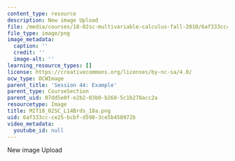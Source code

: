 ```yaml
---
content_type: resource
description: New image Upload
file: /media/courses/18-02sc-multivariable-calculus-fall-2010/6af333ccce25bcbfd5983ce5b458972b_MIT18_02SC_L14Brds_18a.png
file_type: image/png
image_metadata:
  caption: ''
  credit: ''
  image-alt: ''
learning_resource_types: []
license: https://creativecommons.org/licenses/by-nc-sa/4.0/
ocw_type: OCWImage
parent_title: 'Session 44: Example'
parent_type: CourseSection
parent_uid: 07dd5e0f-e2b2-03b0-b268-5c1b278acc2a
resourcetype: Image
title: MIT18_02SC_L14Brds_18a.png
uid: 6af333cc-ce25-bcbf-d598-3ce5b458972b
video_metadata:
  youtube_id: null
---
```

New image Upload
